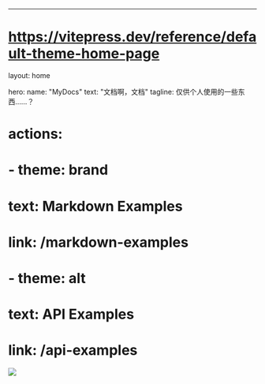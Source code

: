 ---
# https://vitepress.dev/reference/default-theme-home-page
layout: home

hero:
  name: "MyDocs"
  text: "文档啊，文档"
  tagline: 仅供个人使用的一些东西……？
  # actions:
  #   - theme: brand
  #     text: Markdown Examples
  #     link: /markdown-examples
  #   - theme: alt
  #     text: API Examples
  #     link: /api-examples

![](/viewing.png )
